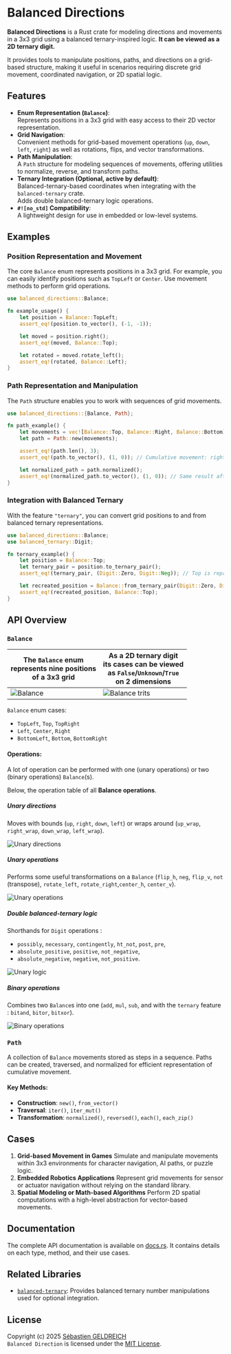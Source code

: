 # Balanced Directions

**Balanced Directions** is a Rust crate for modeling directions and movements in a 3x3 grid using a balanced
ternary-inspired logic. **It can be viewed as a 2D ternary digit.**

It provides tools to manipulate positions, paths, and directions on a grid-based structure,
making it useful in scenarios requiring discrete grid movement, coordinated navigation, or 2D spatial logic.

## Features

- **Enum Representation (`Balance`)**:  
  Represents positions in a 3x3 grid with easy access to their 2D vector representation.
- **Grid Navigation**:  
  Convenient methods for grid-based movement operations (`up`, `down`, `left`, `right`) as well as rotations, flips, and
  vector transformations.
- **Path Manipulation**:  
  A `Path` structure for modeling sequences of movements, offering utilities to normalize, reverse, and transform paths.
- **Ternary Integration (Optional, active by default)**:  
  Balanced-ternary-based coordinates when integrating with the `balanced-ternary` crate.  
  Adds double balanced-ternary logic operations.
- **`#![no_std]` Compatibility**:  
  A lightweight design for use in embedded or low-level systems.

## Examples

### Position Representation and Movement

The core `Balance` enum represents positions in a 3x3 grid. For example, you can easily identify positions such as
`TopLeft` or `Center`. Use movement methods to perform grid operations.

```rust
use balanced_directions::Balance;

fn example_usage() {
    let position = Balance::TopLeft;
    assert_eq!(position.to_vector(), (-1, -1));

    let moved = position.right();
    assert_eq!(moved, Balance::Top);

    let rotated = moved.rotate_left();
    assert_eq!(rotated, Balance::Left);
}
```

### Path Representation and Manipulation

The `Path` structure enables you to work with sequences of grid movements.

```rust
use balanced_directions::{Balance, Path};

fn path_example() {
    let movements = vec![Balance::Top, Balance::Right, Balance::Bottom];
    let path = Path::new(movements);

    assert_eq!(path.len(), 3);
    assert_eq!(path.to_vector(), (1, 0)); // Cumulative movement: right by 1

    let normalized_path = path.normalized();
    assert_eq!(normalized_path.to_vector(), (1, 0)); // Same result after normalization
}
```

### Integration with Balanced Ternary

With the feature `"ternary"`, you can convert grid positions to and from balanced ternary representations.

```rust
use balanced_directions::Balance;
use balanced_ternary::Digit;

fn ternary_example() {
    let position = Balance::Top;
    let ternary_pair = position.to_ternary_pair();
    assert_eq!(ternary_pair, (Digit::Zero, Digit::Neg)); // Top is represented as (0, -1)

    let recreated_position = Balance::from_ternary_pair(Digit::Zero, Digit::Neg);
    assert_eq!(recreated_position, Balance::Top);
}
```

## API Overview

### `Balance`

| The `Balance` enum<br>represents nine positions<br>of a 3x3 grid | As a 2D ternary digit<br>its cases can be viewed<br>as `False`/`Unknown`/`True`<br>on 2 dimensions |
|------------------------------------------------------------------|----------------------------------------------------------------------------------------------------|
| ![Balance](balance.png)                                          | ![Balance trits](balance-trits.png)                                                                |

`Balance` enum cases:

- `TopLeft`, `Top`, `TopRight`
- `Left`, `Center`, `Right`
- `BottomLeft`, `Bottom`, `BottomRight`

#### Operations:

A lot of operation can be performed with one (unary operations) or two (binary operations) `Balance`(s).

Below, the operation table of all **Balance operations**.

##### Unary directions

Moves with bounds (`up`, `right`, `down`, `left`) or wraps around (`up_wrap`, `right_wrap`, `down_wrap`, `left_wrap`).

![Unary directions](unary-dirs.png)

##### Unary operations

Performs some useful transformations on a `Balance` (`flip_h`, `neg`, `flip_v`, `not` (transpose), `rotate_left`,
`rotate_right`,`center_h`, `center_v`).

![Unary operations](unary-ops.png)

##### Double balanced-ternary logic

Shorthands for `Digit` operations :
- `possibly`, `necessary`, `contingently`, `ht_not`, `post`, `pre`,
- `absolute_positive`, `positive`, `not_negative`,
- `absolute_negative`, `negative`, `not_positive`.

![Unary logic](unary-logic.png)

##### Binary operations

Combines two `Balance`s into one (`add`, `mul`, `sub`, and with the `ternary` feature : `bitand`, `bitor`, `bitxor`).

![Binary operations](binary-ops.png)

### `Path`

A collection of `Balance` movements stored as steps in a sequence. Paths can be created, traversed, and normalized for
efficient representation of cumulative movement.

#### Key Methods:

- **Construction**: `new()`, `from_vector()`
- **Traversal**: `iter()`, `iter_mut()`
- **Transformation**:
  `normalized()`, `reversed()`, `each()`, `each_zip()`

## Cases

1. **Grid-based Movement in Games**
   Simulate and manipulate movements within 3x3 environments for character navigation, AI paths, or puzzle logic.
2. **Embedded Robotics Applications**
   Represent grid movements for sensor or actuator navigation without relying on the standard library.
3. **Spatial Modeling or Math-based Algorithms**
   Perform 2D spatial computations with a high-level abstraction for vector-based movements.

## Documentation

The complete API documentation is available on [docs.rs](https://docs.rs/balanced-direction). It contains details on
each type, method, and their use cases.

## Related Libraries

- [`balanced-ternary`](https://crates.io/crates/balanced-ternary): Provides balanced ternary number manipulations used
  for optional integration.

## License

Copyright (c) 2025 [Sébastien GELDREICH](mailto:dev@trehinos.eu)  
`Balanced Direction` is licensed under the [MIT License](LICENSE).
